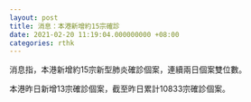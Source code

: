 ```yaml
---
layout: post
title: 消息：本港新增約15宗確診
date: 2021-02-20 11:19:04.000000000 +08:00
categories: rthk
---
```


消息指，本港新增約15宗新型肺炎確診個案，連續兩日個案雙位數。

本港昨日新增13宗確診個案，截至昨日累計10833宗確診個案。
